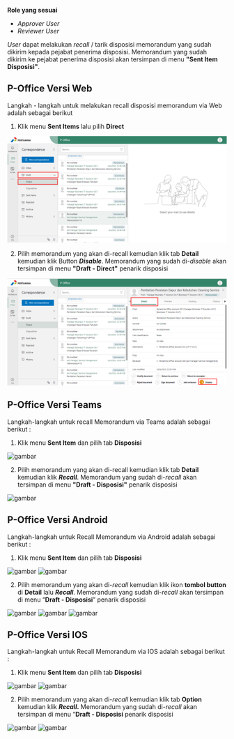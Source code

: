 **Role yang sesuai**

- *Approver User*
- *Reviewer User*

*User* dapat melakukan *recall* / tarik disposisi memorandum yang sudah dikirim kepada pejabat penerima disposisi. Memorandum yang sudah dikirim ke pejabat penerima disposisi akan tersimpan di menu **"Sent Item Disposisi"**. 

## **P-Office Versi Web**

Langkah - langkah untuk melakukan recall disposisi memorandum via Web adalah sebagai berikut

1. Klik menu **Sent Items** lalu pilih **Direct**

![gambar](Memorandum/MM_Web/02MM-78.png)

2. Pilih memorandum yang akan di-recall kemudian klik tab **Detail** kemudian klik Button ***Disable***. Memorandum yang sudah di-*disable* akan tersimpan di menu **"Draft - Direct"** penarik disposisi

![gambar](Memorandum/MM_Web/02MM-79.png)

## **P-Office Versi Teams**

Langkah-langkah untuk recall Memorandum via Teams adalah sebagai berikut :

1. Klik menu **Sent Item** dan pilih tab **Disposisi**

![gambar](Memorandum/MM_Teams/MM80.png)

2. Pilih memorandum yang akan di-recall kemudian klik tab **Detail** kemudian klik ***Recall***. Memorandum yang sudah di-*recall* akan tersimpan di menu **"Draft - Disposisi"** penarik disposisi

![gambar](Memorandum/MM_Teams/MM81.png)

## **P-Office Versi Android**

Langkah-langkah untuk Recall Memorandum via Android adalah sebagai berikut :

1. Klik menu **Sent Item** dan pilih tab **Disposisi**

![gambar](Memorandum/MM_Android/Recallmemo/A01.jpg) ![gambar](Memorandum/MM_Android/Recallmemo/A02.jpg)

2. Pilih memorandum yang akan di-_recall_ kemudian klik ikon **tombol button** di **Detail** lalu **_Recall_**. Memorandum yang sudah di-_recall_ akan tersimpan di menu “**Draft - Disposisi**” penarik disposisi

![gambar](Memorandum/MM_Android/Recallmemo/A03.jpg) ![gambar](Memorandum/MM_Android/Recallmemo/A04.jpg) ![gambar](Memorandum/MM_Android/Recallmemo/A05.jpg)

## **P-Office Versi IOS**

Langkah-langkah untuk Recall Memorandum via IOS adalah sebagai berikut :

1. Klik menu **Sent Item** dan pilih tab **Disposisi**

![gambar](Memorandum/MM_IOS/MM-35.png) ![gambar](Memorandum/MM_IOS/MM-36.png)

2. Pilih memorandum yang akan di-_recall_ kemudian klik tab **Option** kemudian klik **_Recall_.** Memorandum yang sudah di-_recall_ akan tersimpan di menu “**Draft - Disposisi** penarik disposisi
   
![gambar](Memorandum/MM_IOS/MM-37.1.png) ![gambar](Memorandum/MM_IOS/MM-37.2.png)